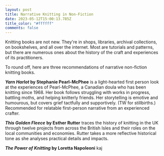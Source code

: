 ```yaml
---
layout: post
title: Narrative Knitting in Non-Fiction
date: 2023-05-12T15:00:13.785Z
title_color: "#ffffff"
comments: false
---
```

K﻿nitting books are not new. They're in shops, libraries, archival collections, on bookshelves, and all over the internet. Most are tutorials and patterns, but there are numerous ones about the history of the craft and experiences of its practitioners. 

T﻿o round off, here are three recommendations of narrative non-fiction knitting books.

***Yarn Harlot* by Stephanie Pearl-McPhee** is a light-hearted first person look at the experiences of Pearl-McPhee, a Canadian doula who has been knitting since 1968. Her book follows struggling with works in progress, battling moths, and helping knitterly friends. Her storytelling is emotive and humourous, but covers grief tactfully and supportively. (TW for stillbirths.) Recommended for relatable first-person narrative from an experienced crafter.

***T﻿his Golden Fleece*** **by Esther Rutter** traces the history of knitting in the UK through twelve projects from across the British Isles and their roles on the local communities and economies. Rutter takes a more reflective historical tone as she analyses practical details and impacts.

***T﻿he Power of Knitting* by Loretta Napoleoni** kaj